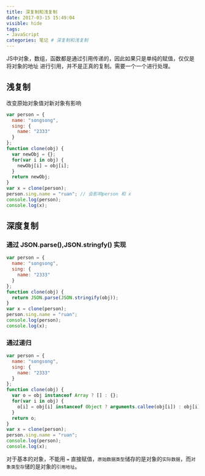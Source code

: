 ```yaml
---
title: 深复制和浅复制
date: 2017-03-15 15:49:04
visible: hide
tags: 
- JavaScript
categories: 笔记 # 深复制和浅复制
---
```

JS中对象，数组，函数都是通过引用传递的，因此如果只是单纯的赋值，仅仅是将对象的地址
进行引用，并不是正真的复制。需要一个一个进行处理。
<!--more-->
## 浅复制
改变原始对象值对新对象有影响
```javascript
var person = {
  name: "songsong",
  sing: {
    name: "2333"
  }
};
function clone(obj) {
  var newObj = {};
  for(var i in obj) {
    newObj[i] = obj[i];
  }
  return newObj;
}
var x = clone(person);
person.sing.name = "ruan"; // 会影响person 和 x
console.log(person);
console.log(x);
```

## 深度复制

### 通过 JSON.parse(),JSON.stringfy() 实现
```javascript
var person = {
  name: "songsong",
  sing: {
    name: "2333"
  }
};
function clone(obj) {
  return JSON.parse(JSON.stringify(obj));
}
var x = clone(person);
person.sing.name = "ruan";
console.log(person);
console.log(x);

```

### 通过递归
```javascript
var person = {
  name: "songsong",
  sing: {
    name: "2333"
  }
};
function clone(obj) {
  var o = obj instanceof Array ? [] : {};
  for(var i in obj) {
    o[i] = obj[i] instanceof Object ? arguments.callee(obj[i]) : obj[i];
  }
  return o;
}
var x = clone(person);
person.sing.name = "ruan";
console.log(person);
console.log(x);
```

对于基本的对象，不能用 `=` 直接赋值，`原始数据类型`储存的是对象的`实际数据`，而`对象类型存`储的是对象的`引用地址`。
